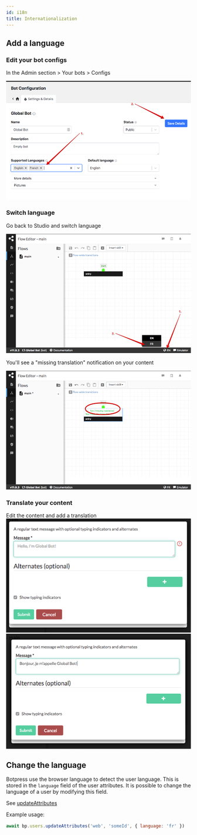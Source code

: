```yaml
---
id: i18n
title: Internationalization
---
```


## Add a language

### Edit your bot configs

In the Admin section > Your bots > Configs

![Bot Config](/docs/guide/docs/assets/i18n-configs.png)

### Switch language

Go back to Studio and switch language

![Switch Language](/docs/guide/docs/assets/i18n-switch-lang.png)

You'll see a "missing translation" notification on your content

![Missing Translation](/docs/guide/docs/assets/i18n-missing-translation.png)

### Translate your content

Edit the content and add a translation
![Edit Content](/docs/guide/docs/assets/i18n-edit-content.png)
![Edited Content](/docs/guide/docs/assets/i18n-edited-content.png)

## Change the language

Botpress use the browser language to detect the user language. This is stored in the `language` field of the user attributes. It is possible to change the language of a user by modifying this field.

See [updateAttributes](https://botpress.io/reference/modules/_botpress_sdk_.users.html#updateattributes)

Example usage:

```js
await bp.users.updateAttributes('web', 'someId', { language: 'fr' })
```
